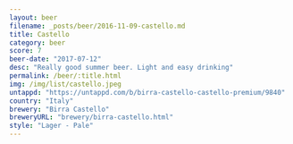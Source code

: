 ```yaml
---
layout: beer
filename: _posts/beer/2016-11-09-castello.md
title: Castello
category: beer
score: 7
beer-date: "2017-07-12"
desc: "Really good summer beer. Light and easy drinking"
permalink: /beer/:title.html
img: /img/list/castello.jpeg
untappd: "https://untappd.com/b/birra-castello-castello-premium/9840"
country: "Italy"
brewery: "Birra Castello"
breweryURL: "brewery/birra-castello.html"
style: "Lager - Pale"
---
```

